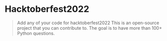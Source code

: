 # Hacktoberfest2022
> Add any of your code for hacktoberfest2022
> This is an open-source project that you can contribute to. The goal is to have more than 100+ Python questions.
